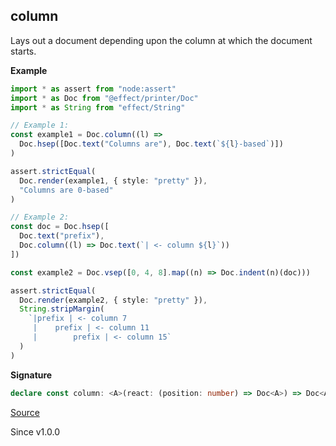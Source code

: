 ## column

Lays out a document depending upon the column at which the document starts.

**Example**

```ts
import * as assert from "node:assert"
import * as Doc from "@effect/printer/Doc"
import * as String from "effect/String"

// Example 1:
const example1 = Doc.column((l) =>
  Doc.hsep([Doc.text("Columns are"), Doc.text(`${l}-based`)])
)

assert.strictEqual(
  Doc.render(example1, { style: "pretty" }),
  "Columns are 0-based"
)

// Example 2:
const doc = Doc.hsep([
  Doc.text("prefix"),
  Doc.column((l) => Doc.text(`| <- column ${l}`))
])

const example2 = Doc.vsep([0, 4, 8].map((n) => Doc.indent(n)(doc)))

assert.strictEqual(
  Doc.render(example2, { style: "pretty" }),
  String.stripMargin(
    `|prefix | <- column 7
     |    prefix | <- column 11
     |        prefix | <- column 15`
  )
)
```

**Signature**

```ts
declare const column: <A>(react: (position: number) => Doc<A>) => Doc<A>
```

[Source](https://github.com/Effect-TS/effect/tree/main/packages/printer/src/Doc.ts#L1492)

Since v1.0.0